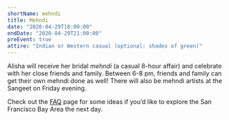 ```yaml
---
shortName: mehndi
title: Mehndi
date: "2020-04-29T18:00:00"
endDate: "2020-04-29T21:00:00"
preEvent: true
attire: "Indian or Western casual (optional: shades of green)"
---
```


Alisha will receive her bridal _mehndi_ (a casual 8-hour affair) and celebrate with her close friends and family. Between 6-8 pm, friends and family can get their own mehndi done as well! There will also be mehndi artists at the Sangeet on Friday evening.

Check out the [FAQ](/faq) page for some ideas if you’d like to explore the San Francisco Bay Area the next day.
